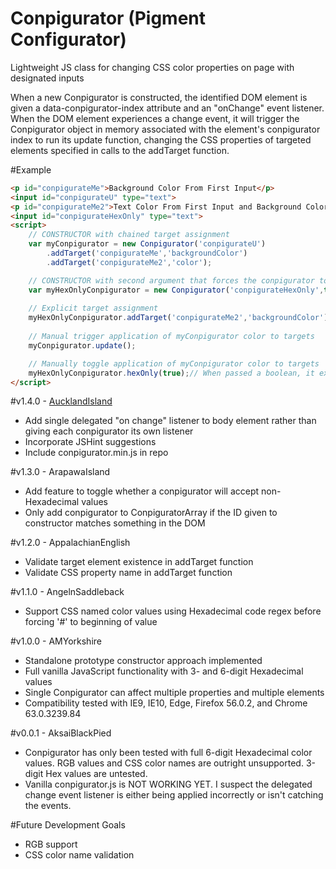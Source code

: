 # Conpigurator (Pigment Configurator)

Lightweight JS class for changing CSS color properties on page with designated inputs

When a new Conpigurator is constructed, the identified DOM element is given a data-conpigurator-index attribute and an "onChange" event listener. When the DOM element experiences a change event, it will trigger the Conpigurator object in memory associated with the element's conpigurator index to run its update function, changing the CSS properties of targeted elements specified in calls to the addTarget function.

#Example
```html
<p id="conpigurateMe">Background Color From First Input</p>
<input id="conpigurateU" type="text">
<p id="conpigurateMe2">Text Color From First Input and Background Color From Second Input (Hexadecimal values ONLY)</p>
<input id="conpigurateHexOnly" type="text">
<script>
	// CONSTRUCTOR with chained target assignment
	var myConpigurator = new Conpigurator('conpigurateU')
		.addTarget('conpigurateMe','backgroundColor')
		.addTarget('conpigurateMe2','color');

	// CONSTRUCTOR with second argument that forces the conpigurator to only accept Hexadecimal values
	var myHexOnlyConpigurator = new Conpigurator('conpigurateHexOnly',true);
	
	// Explicit target assignment
	myHexOnlyConpigurator.addTarget('conpigurateMe2','backgroundColor');
		
	// Manual trigger application of myConpigurator color to targets
	myConpigurator.update();

	// Manually toggle application of myConpigurator color to targets
	myHexOnlyConpigurator.hexOnly(true);// When passed a boolean, it expressly sets the Conpigurator hexLock property. Given any other (including no) arguments, it inverts the hexLock property.
</script>
```
#v1.4.0 - <a href="https://en.wikipedia.org/wiki/List_of_pig_breeds">AucklandIsland</a>
- Add single delegated "on change" listener to body element rather than giving each conpigurator its own listener
- Incorporate JSHint suggestions
- Include conpigurator.min.js in repo

#v1.3.0 - ArapawaIsland
- Add feature to toggle whether a conpigurator will accept non-Hexadecimal values
- Only add conpigurator to ConpiguratorArray if the ID given to constructor matches something in the DOM

#v1.2.0 - AppalachianEnglish
- Validate target element existence in addTarget function
- Validate CSS property name in addTarget function

#v1.1.0 - AngelnSaddleback
- Support CSS named color values using Hexadecimal code regex before forcing '#' to beginning of value

#v1.0.0 - AMYorkshire
- Standalone prototype constructor approach implemented
- Full vanilla JavaScript functionality with 3- and 6-digit Hexadecimal values
- Single Conpigurator can affect multiple properties and multiple elements
- Compatibility tested with IE9, IE10, Edge, Firefox 56.0.2, and Chrome 63.0.3239.84

#v0.0.1 - AksaiBlackPied
- Conpigurator has only been tested with full 6-digit Hexadecimal color values. RGB values and CSS color names are outright unsupported. 3-digit Hex values are untested.
- Vanilla conpigurator.js is NOT WORKING YET. I suspect the delegated change event listener is either being applied incorrectly or isn't catching the events.

#Future Development Goals
- RGB support
- CSS color name validation
```
